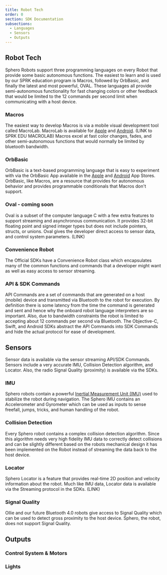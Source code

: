 ```yaml
---
title: Robot Tech
order: 0
section: SDK Documentation
subsections:
  - Languages
  - Sensors
  - Outputs
---
```


## Robot Tech
Sphero Robots support three programming languages on every Robot that provide some basic autonomous functions. The easiest to learn and is used by our SPRK education program is Macros, followed by OrbBasic, and finally the latest and most powerful, OVAL.  These languages all provide semi-autonomous functionality for fast changing colors or other feedback that would be limited to the 12 commands per second limit when communicating with a host device.

### Macros
The easiest way to develop Macros is via a mobile visual development tool called MacroLab.  MacroLab is available for [Apple](https://itunes.apple.com/us/app/sphero-macrolab/id519917219?mt=8) and [Android](https://play.google.com/store/apps/details?id=com.orbotix.macrolab&hl=en). (LINK to SPRK EDU MACROLAB)  Macros excel at fast color changes, fades, and other semi-autonomous functions that would normally be limited by bluetooth bandwidth.

### OrbBasic
OrbBasic is a text-based programming language that is easy to experiment with via the OrbBasic App available in the [Apple](https://itunes.apple.com/us/app/orbbasic-for-sphero/id647306205?mt=8) and [Android](https://play.google.com/store/apps/details?id=com.orbotix.orbbasic&hl=en) App Stores.  OrbBasic, like Macros, are a resource that provides for autonomous behavior and provides programmable conditionals that Macros don't support.

### Oval - coming soon
Oval is a subset of the computer language C with a few extra features to support streaming and asynchronous communication. It provides 32-bit floating point and signed integer types but does not include pointers, structs, or unions.  Oval gives the developer direct access to sensor data, and control system parameters.  (LINK)

### Convenience Robot
The Official SDKs have a Convenience Robot class which encapsulates many of the common functions and commands that a developer might want as well as easy access to sensor streaming.

### API & SDK Commands
API Commands are a set of commands that are generated on a host (mobile) device and transmitted via Bluetooth to the robot for execution.  By definition there is some latency from the time the command is generated and sent and hence why the onboard robot language interpreters are so important.  Also, due to bandwidth constraints the robot is limited to accepting about 12 commands per second via Bluetooth.  The Objective-C, Swift, and Android SDKs abstract the API Commands into SDK Commands and hide the actual protocol for ease of development.


## Sensors
Sensor data is available via the sensor streaming API/SDK Commands.  Sensors include a very accurate IMU, Collision Detection algorithm, and Locator.  Also, the radio Signal Quality (proximity) is available via the SDKs.

### IMU
Sphero robots contain a powerful  [Inertial Measurement Unit (IMU)](http://en.wikipedia.org/wiki/Inertial_measurement_unit) used to stabilize the robot during navigation.  The Sphero IMU contains an Accelerometer and Gyrometer which can be used as inputs to sense freefall, jumps, tricks, and human handling of the robot.  

### Collision Detection
Every Sphero robot contains a complex collision detection algorithm.  Since this algorithm needs very high fidelity IMU data to correctly detect collisions and can be slightly different based on the robots mechanical design it has been implemented on the Robot instead of streaming the data back to the host device.

### Locator
Sphero Locator is a feature that provides real-time 2D position and velocity information about the robot.  Much like IMU data, Locator data is available via the Streaming protocol in the SDKs.  (LINK)


### Signal Quality
Ollie and our future Bluetooth 4.0 robots give access to Signal Quality which can be used to detect gross proximity to the host device.  Sphero, the robot, does not support Signal Quality.


## Outputs

### Control System & Motors

### Lights

